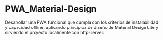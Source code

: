 # PWA_Material-Design
Desarrollar una PWA funcional que cumpla con los criterios de instalabilidad y capacidad offline, aplicando principios de diseño de Material Design Lite y sirviendo el proyecto localmente con http-server.
